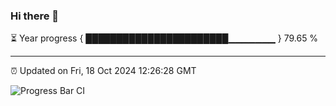 ### Hi there 👋

⏳ Year progress { ███████████████████████▁▁▁▁▁▁▁ } 79.65 %

---

⏰ Updated on Fri, 18 Oct 2024 12:26:28 GMT

![Progress Bar CI](https://github.com/liununu/liununu/workflows/Progress%20Bar%20CI/badge.svg)
